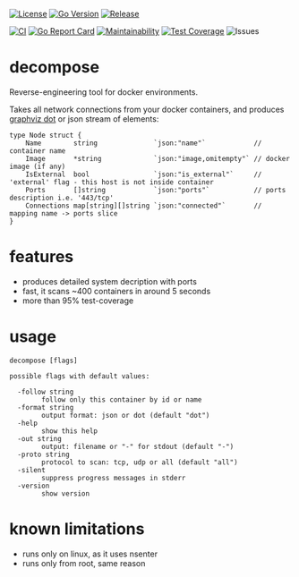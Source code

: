 [![License](https://img.shields.io/badge/license-MIT%20License-blue.svg)](https://github.com/s0rg/decompose/blob/master/LICENSE)
[![Go Version](https://img.shields.io/github/go-mod/go-version/s0rg/decompose)](go.mod)
[![Release](https://img.shields.io/github/v/release/s0rg/decompose)](https://github.com/s0rg/decompose/releases/latest)

[![CI](https://github.com/s0rg/decompose/workflows/ci/badge.svg)](https://github.com/s0rg/decompose/actions?query=workflow%3Aci)
[![Go Report Card](https://goreportcard.com/badge/github.com/s0rg/decompose)](https://goreportcard.com/report/github.com/s0rg/decompose)
[![Maintainability](https://api.codeclimate.com/v1/badges/1bc7c04689cf612a0f39/maintainability)](https://codeclimate.com/github/s0rg/decompose/maintainability)
[![Test Coverage](https://api.codeclimate.com/v1/badges/1bc7c04689cf612a0f39/test_coverage)](https://codeclimate.com/github/s0rg/decompose/test_coverage)
![Issues](https://img.shields.io/github/issues/s0rg/decompose)

# decompose

Reverse-engineering tool for docker environments.


Takes all network connections from your docker containers, and produces [graphviz
dot](https://www.graphviz.org/doc/info/lang.html) or json stream of elements:

```
type Node struct {
    Name        string              `json:"name"`            // container name
    Image       *string             `json:"image,omitempty"` // docker image (if any)
    IsExternal  bool                `json:"is_external"`     // 'external' flag - this host is not inside container
    Ports       []string            `json:"ports"`           // ports description i.e. '443/tcp'
    Connections map[string][]string `json:"connected"`       // mapping name -> ports slice
}
```


# features

- produces detailed system decription with ports
- fast, it scans ~400 containers in around 5 seconds
- more than 95% test-coverage


# usage

```
decompose [flags]

possible flags with default values:

  -follow string
        follow only this container by id or name
  -format string
        output format: json or dot (default "dot")
  -help
        show this help
  -out string
        output: filename or "-" for stdout (default "-")
  -proto string
        protocol to scan: tcp, udp or all (default "all")
  -silent
        suppress progress messages in stderr
  -version
        show version
```


# known limitations

- runs only on linux, as it uses nsenter
- runs only from root, same reason
